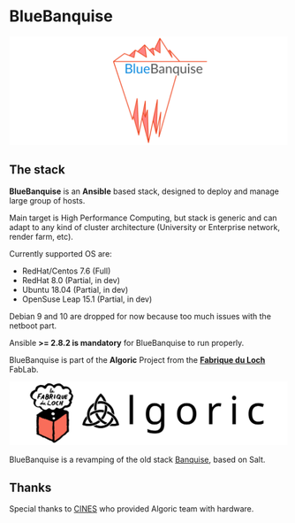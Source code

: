 # BlueBanquise
![BlueBanquise Logo](resources/pictures/BlueBanquise_logo_large.svg)

## The stack

**BlueBanquise** is an **Ansible** based stack, designed to deploy and manage large group of hosts.

Main target is High Performance Computing, but stack is generic and can adapt to any kind of cluster architecture (University or Enterprise network, render farm, etc).

Currently supported OS are:

* RedHat/Centos 7.6 (Full)
* RedHat 8.0 (Partial, in dev)
* Ubuntu 18.04 (Partial, in dev)
* OpenSuse Leap 15.1 (Partial, in dev)

Debian 9 and 10 are dropped for now because too much issues with the netboot part.

Ansible **>= 2.8.2 is mandatory** for BlueBanquise to run properly.

BlueBanquise is part of the **Algoric** Project from the [**Fabrique du Loch**](https://www.lafabriqueduloch.org/fr/accueil/) FabLab.

![BlueBanquise Logo](resources/pictures/FabriqueDuLochAlgoric_logo_large.svg)

BlueBanquise is a revamping of the old stack [Banquise](https://github.com/oxedions/banquise), based on Salt.

## Thanks

Special thanks to [CINES](https://www.cines.fr/en/) who provided Algoric team with hardware.
